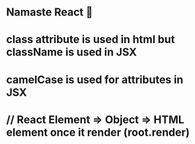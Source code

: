 # Namaste React 🚀
# class attribute is used in html but className is used in JSX
# camelCase is used for attributes in JSX
# // React Element => Object => HTML element once it render (root.render)